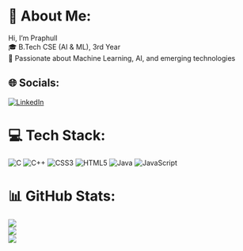 # 💫 About Me:
 Hi, I’m Praphull <br>🎓 B.Tech CSE (AI & ML), 3rd Year <br>🤖 Passionate about Machine Learning, AI, and emerging technologies


## 🌐 Socials:
[![LinkedIn](https://img.shields.io/badge/LinkedIn-%230077B5.svg?logo=linkedin&logoColor=white)](https://linkedin.com/in/praphulln19) 

# 💻 Tech Stack:
![C](https://img.shields.io/badge/c-%2300599C.svg?style=flat&logo=c&logoColor=white) ![C++](https://img.shields.io/badge/c++-%2300599C.svg?style=flat&logo=c%2B%2B&logoColor=white) ![CSS3](https://img.shields.io/badge/css3-%231572B6.svg?style=flat&logo=css3&logoColor=white) ![HTML5](https://img.shields.io/badge/html5-%23E34F26.svg?style=flat&logo=html5&logoColor=white) ![Java](https://img.shields.io/badge/java-%23ED8B00.svg?style=flat&logo=openjdk&logoColor=white) ![JavaScript](https://img.shields.io/badge/javascript-%23323330.svg?style=flat&logo=javascript&logoColor=%23F7DF1E)
# 📊 GitHub Stats:
![](https://github-readme-stats.vercel.app/api?username=praphulln19&theme=merko&hide_border=false&include_all_commits=false&count_private=false)<br/>
![](https://nirzak-streak-stats.vercel.app/?user=praphulln19&theme=merko&hide_border=false)<br/>
![](https://github-readme-stats.vercel.app/api/top-langs/?username=praphulln19&theme=merko&hide_border=false&include_all_commits=false&count_private=false&layout=compact)

